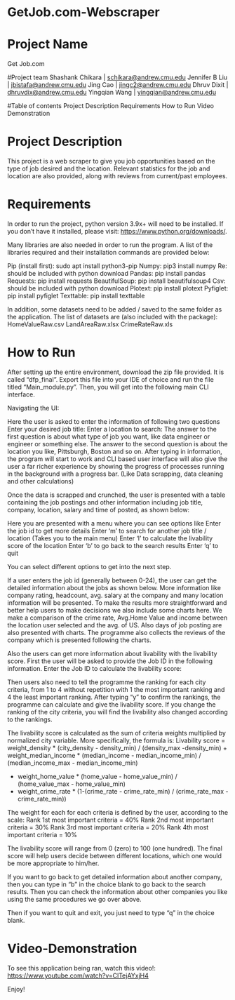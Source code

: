 # GetJob.com-Webscraper
# Project Name
   Get Job.com

#Project team
Shashank Chikara |  schikara@andrew.cmu.edu
Jennifer B Liu | jbistafa@andrew.cmu.edu
Jing Cao  | jingc2@andrew.cmu.edu
Dhruv Dixit  | dhruvdix@andrew.cmu.edu
Yingqian Wang | yingqian@andrew.cmu.edu

#Table of contents
Project Description
Requirements
How to Run
Video Demonstration


# Project Description
This project is a web scraper to give you job opportunities based on the type of job desired and the location. Relevant statistics for the job and location are also provided, along with reviews from current/past employees.


# Requirements
In order to run the project, python version 3.9x+ will need to be installed. If you don’t have it installed, please visit: https://www.python.org/downloads/.

Many libraries are also needed in order to run the program. A list of the libraries required and their installation commands are provided below:

Pip (install first): sudo apt install python3-pip
Numpy: pip3 install numpy
Re: should be included with python download
Pandas: pip install pandas
Requests: pip install requests
BeautifulSoup: pip install beautifulsoup4
Csv: should be included with python download
Plotext: pip install plotext
Pyfiglet: pip install pyfiglet
Texttable: pip install texttable

In addition, some datasets need to be added / saved to the same folder as the application. The list of datasets are (also included with the package):
HomeValueRaw.csv
LandAreaRaw.xlsx
CrimeRateRaw.xls


# How to Run
After setting up the entire environment, download the zip file provided. It is called “dfp_final”. Export this file into your IDE of choice and run the file titled “Main_module.py”. Then, you will get into the following main CLI interface. 

Navigating the UI:



Here the user is asked to enter the information of following two questions 
Enter your desired job title: 
Enter a location to search:
The answer to the first question is about what type of  job you want, like data engineer or engineer or something else. The answer to the second question is about the location you like, Pittsburgh, Boston and so on. 
After typing in information, the program will start to work and CLI based user interface will also give the user a far richer experience by showing the progress of processes running in the background with a progress bar.
 (Like Data scrapping, data cleaning and other calculations)

Once the data is scrapped and crunched, the user is presented with a table containing the job postings and other information including job title, company, location, salary and time of posted, as shown below:



Here you are presented with a menu where you can see options like
Enter the job id to get more details
Enter ‘m’ to search for another job title / location (Takes you to the main menu)
Enter ‘l’ to calculate the livability score of the location
Enter ‘b’ to go back to the search results
Enter ‘q’ to quit

You can select different options to get into the next step.

If a user enters the job id  (generally between 0-24), the user can get the detailed information about the jobs as shown below. More information like company rating, headcount, avg. salary at the company and many location information will be presented. To make the results more straightforward and better help users to make decisions we also include some charts here. We make a comparison of the crime rate, Avg.Home Value and income between the location user selected and the avg. of US. Also days of job posting are also presented with charts. The programme also collects the reviews of the company which is presented following the charts.  




Also the users can get more information about livability with the livability score. First the user will be asked to provide the Job ID in the following information.
Enter the Job ID to calculate the livability score:

Then users also need to tell the programme the ranking for each city criteria, from 1 to 4 without repetition with 1 the most important ranking and 4 the least important ranking. After typing “y” to confirm the rankings, the programme can calculate and give the livability score. If you change the ranking of the city criteria, you will find the livability also changed according to the rankings.  

The livability score is calculated as the sum of criteria weights multiplied by normalized city variable. More specifically, the formula is:
Livability score =  
weight_density * (city_density - density_min) / (density_max -density_min) + weight_median_income * (median_income - median_income_min) / (median_income_max - median_income_min) 
+ weight_home_value * (home_value - home_value_min) / (home_value_max - home_value_min)
+ weight_crime_rate * (1-(crime_rate - crime_rate_min) / (crime_rate_max - crime_rate_min))

The weight for each for each criteria is defined by the user, according to the scale:
Rank 1st most important criteria = 40%
Rank 2nd most important criteria = 30%
Rank 3rd most important criteria = 20%
Rank 4th most important criteria = 10%

The livability score will range from 0 (zero) to 100 (one hundred). The final score will help users decide between different locations, which one would be more appropriate to him/her.



If you want to go back to get detailed information about another company, then you can type in “b” in the choice blank to go back to the search results. Then you can check the information about other companies you like using the same procedures we go over above.



Then if you want to quit and exit, you just need to type “q” in the  choice blank.


# Video-Demonstration
To see this application being ran, watch this video!:
https://www.youtube.com/watch?v=ClTejAYxjH4


Enjoy!

